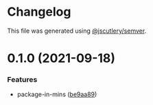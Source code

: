 # Changelog

This file was generated using [@jscutlery/semver](https://github.com/jscutlery/semver).

# 0.1.0 (2021-09-18)


### Features

* package-in-mins ([be9aa89](https://github.com/clout-tools/monorepo/commit/be9aa89dad95be45bc58e970e8265c021b166ad7))
